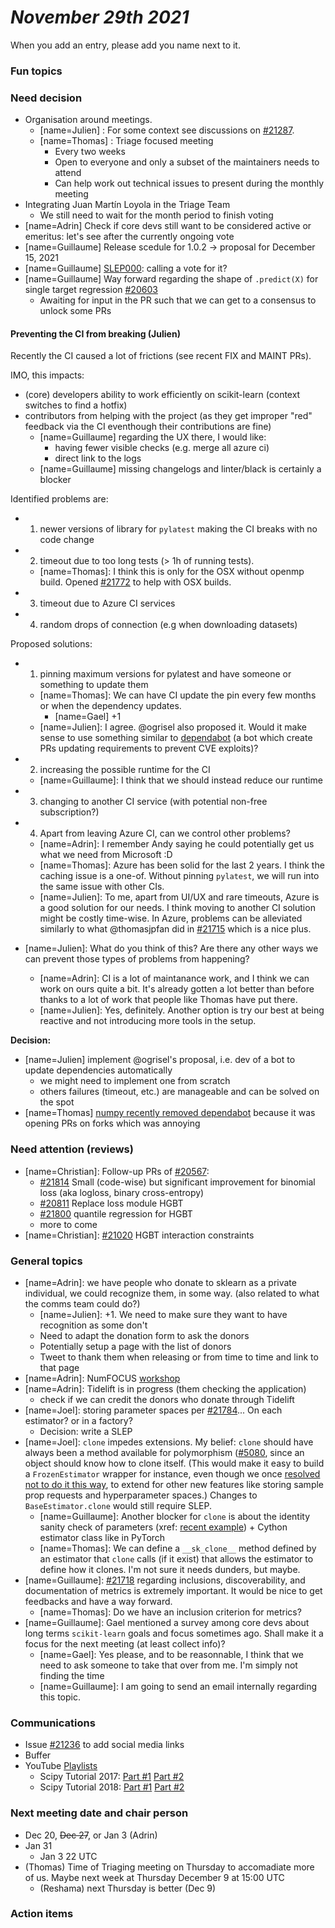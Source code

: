 # *November 29th 2021*

When you add an entry, please add you  name next to it.


### Fun topics

### Need decision

- Organisation around meetings.
    - [name=Julien] : For some context see discussions on [#21287](https://github.com/scikit-learn/scikit-learn/pull/21287).
    - [name=Thomas] : Triage focused meeting
        - Every two weeks
        - Open to everyone and only a subset of the maintainers needs to attend
        - Can help work out technical issues to present during the monthly meeting
- Integrating Juan Martín Loyola in the Triage Team
    - We still need to wait for the month period to finish voting
- [name=Adrin] Check if core devs still want to be considered active or emeritus: let's see after the currently ongoing vote
- [name=Guillaume] Release scedule for 1.0.2 -> proposal for December 15, 2021
- [name=Guillaume] [SLEP000](https://github.com/scikit-learn/enhancement_proposals/pull/30): calling a vote for it?
- [name=Guillaume] Way forward regarding the shape of `.predict(X)` for single target regression [#20603](https://github.com/scikit-learn/scikit-learn/pull/20603)
    - Awaiting for input in the PR such that we can get to a consensus to unlock some PRs

#### Preventing the CI from breaking (Julien)

Recently the CI caused a lot of frictions (see recent FIX and MAINT PRs).

IMO, this impacts:
 - (core) developers ability to work efficiently on scikit-learn (context switches to find a hotfix)
 - contributors from helping with the project (as they get improper "red" feedback via the CI eventhough their contributions are fine)
     - [name=Guillaume] regarding the UX there, I would like:
         - having fewer visible checks (e.g. merge all azure ci)
         - direct link to the logs
     - [name=Guillaume] missing changelogs and linter/black is certainly a blocker

Identified problems are:
   - 1. newer versions of library for `pylatest` making the CI breaks with no code change
   - 2. timeout due to too long tests (> 1h of running tests).
       - [name=Thomas]: I think this is only for the OSX without openmp  build. Opened [#21772](https://github.com/scikit-learn/scikit-learn/pull/21772) to help with OSX builds.
   - 3. timeout due to Azure CI services
   - 4. random drops of connection (e.g when downloading datasets)

Proposed solutions:
   - 1. pinning maximum versions for pylatest and have someone or something to update them
       - [name=Thomas]: We can have CI update the pin every few months or when the dependency updates.
           - [name=Gael] +1
       - [name=Julien]: I agree. @ogrisel also proposed it. Would it make sense to use something similar to [dependabot](https://github.com/dependabot) (a bot which create PRs updating requirements to prevent CVE exploits)?
   - 2. increasing the possible runtime for the CI
       - [name=Guillaume]: I think that we should instead reduce our runtime
   - 3. changing to another CI service (with potential non-free subscription?)
   - 4. Apart from leaving Azure CI, can we control other problems?
       - [name=Adrin]: I remember Andy saying he could potentially get us what we need from Microsoft :D
       - [name=Thomas]: Azure has been solid for the last 2 years. I think the caching issue is a one-of. Without pinning `pylatest`, we will run into the same issue with other CIs.
       - [name=Julien]: To me, apart from UI/UX and rare timeouts, Azure is a good solution for our needs. I think moving to another CI solution might be costly time-wise. In Azure, problems can be alleviated similarly to what @thomasjpfan did in [#21715](https://github.com/scikit-learn/scikit-learn/pull/21715) which is a nice plus.

 - [name=Julien]: What do you think of this? Are there any other ways we can prevent those types of problems from happening?
   - [name=Adrin]: CI is a lot of maintanance work, and I think we can work on ours quite a bit. It's already gotten a lot better than before thanks to a lot of work that people like Thomas have put there.
   - [name=Julien]: Yes, definitely. Another option is try our best at being reactive and not introducing more tools in the setup.

**Decision:**
 - [name=Julien] implement @ogrisel's proposal, i.e. dev of a bot to update dependencies automatically
     - we might need to implement one from scratch
     - others failures (timeout, etc.) are manageable and can be solved on the spot
 - [name=Thomas] [numpy recently removed dependabot](https://github.com/numpy/numpy/issues/18977) because it was opening PRs on forks which was annoying

### Need attention (reviews)
- [name=Christian]: Follow-up PRs of [#20567](https://github.com/scikit-learn/scikit-learn/pull/20567):
    - [#21814](https://github.com/scikit-learn/scikit-learn/pull/21814) Small (code-wise) but significant improvement for binomial loss (aka logloss, binary cross-entropy)
    - [#20811](https://github.com/scikit-learn/scikit-learn/pull/20811) Replace loss module HGBT
    - [#21800](https://github.com/scikit-learn/scikit-learn/pull/21800) quantile regression for HGBT
    - more to come
- [name=Christian]: [#21020](https://github.com/scikit-learn/scikit-learn/pull/21020) HGBT interaction constraints

### General topics
- [name=Adrin]: we have people who donate to sklearn as a private individual, we could recognize them, in some way. (also related to what the comms team could do?)
    - [name=Julien]: +1. We need to make sure they want to have recognition as some don't
    - Need to adapt the donation form to ask the donors
    - Potentially setup a page with the list of donors
    - Tweet to thank them when releasing or from time to time and link to that page
- [name=Adrin]: NumFOCUS [workshop](https://www.eventbrite.com/e/a-scikit-learn-workshop-on-intermediate-and-advanced-features-tickets-216346396897)
- [name=Adrin]: Tidelift is in progress (them checking the application)
    - check if we can credit the donors who donate through Tidelift
- [name=Joel]: storing parameter spaces per [#21784](https://github.com/scikit-learn/scikit-learn/pull/21784)... On each estimator? or in a factory?
    - Decision: write a SLEP
- [name=Joel]: `clone` impedes extensions. My belief: `clone` should have always been a method available for polymorphism ([#5080](https://github.com/scikit-learn/scikit-learn/issues/5080), since an object should know how to clone itself. (This would make it easy to build a `FrozenEstimator` wrapper for instance, even though we once [resolved not to do it this way](https://github.com/scikit-learn/scikit-learn/issues/8370#issuecomment-467509431), to extend for other new features like storing sample prop requests and hyperparameter spaces.) Changes to `BaseEstimator.clone` would still require SLEP.
    - [name=Guillaume]: Another blocker for `clone` is about the identity sanity check of parameters (xref: [recent example](https://github.com/scikit-learn/scikit-learn/discussions/21821)) + Cython estimator class like in PyTorch
    - [name=Thomas]: We can define a `__sk_clone__` method defined by an estimator that `clone` calls (if it exist) that allows the estimator to define how it clones. I'm not sure it needs dunders, but maybe.
- [name=Guillaume]: [#21718](https://github.com/scikit-learn/scikit-learn/issues/21718) regarding inclusions, discoverability, and documentation of metrics is extremely important. It would be nice to get feedbacks and have a way forward.
    - [name=Thomas]: Do we have an inclusion criterion for metrics?
- [name=Guillaume]: Gael mentioned a survey among core devs about long terms `scikit-learn` goals and focus sometimes ago. Shall make it a focus for the next meeting (at least collect info)?
    - [name=Gael]: Yes please, and to be reasonnable, I think that we need to ask someone to take that over from me. I'm simply not finding the time
    - [name=Guillaume]: I am going to send an email internally regarding this topic.

### Communications
- Issue [#21236](https://github.com/scikit-learn/scikit-learn/issues/21236) to add social media links
- Buffer
- YouTube [Playlists](https://www.youtube.com/channel/UCJosFjYm0ZYVUARxuOZqnnw/playlists)
    - Scipy Tutorial 2017: [Part #1](https://www.youtube.com/watch?v=2kT6QOVSgSg&t=123s&ab_channel=Enthought) [Part #2](https://www.youtube.com/watch?v=WLYzSas511I&ab_channel=Enthought)
    - Scipy Tutorial 2018: [Part #1](https://www.youtube.com/watch?v=4PXAztQtoTg&t=1s&ab_channel=Enthought) [Part #2](https://www.youtube.com/watch?v=gK43gtGh49o&ab_channel=Enthought)

### Next meeting date and chair person
- Dec 20, ~~Dec 27~~, or Jan 3 (Adrin)
- Jan 31
    - Jan 3 22 UTC
- (Thomas) Time of Triaging meeting on Thursday to accomadiate more of us. Maybe next week at Thursday December 9 at 15:00 UTC
    - (Reshama) next Thursday is better (Dec 9)
### Action items

